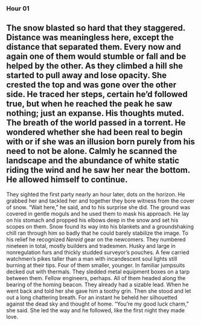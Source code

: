 ### Hour 01
The snow blasted so hard that they staggered. Distance was meaningless here, except the distance that separated them. Every now and again one of them would stumble or fall and be helped by the other. 
As they climbed a hill she started to pull away and lose opacity. She crested the top and was gone over the other side. He traced her steps, certain he’d followed true, but when he reached the peak he saw nothing; just an expanse. His thoughts muted. The breath of the world passed in a torrent. He wondered whether she had been real to begin with or if she was an illusion born purely from his need to not be alone. Calmly he scanned the landscape and the abundance of white static riding the wind and he saw her near the bottom. He allowed himself to continue.
---- 
They sighted the first party nearly an hour later, dots on the horizon. He grabbed her and tackled her and together they bore witness from the cover of snow. “Wait here,” he said, and to his surprise she did. The ground was covered in gentle moguls and he used them to mask his approach. He lay on his stomach and propped his elbows deep in the snow and set his scopes on them. Snow found its way into his blankets and a groundshaking chill ran through him so badly that he could barely stabilize the image.
To his relief he recognized *Nereid* gear on the newcomers. They numbered nineteen in total, mostly builders and tradesmen. Husky and large in nonregulation furs and thickly studded surveyor’s pouches. A few carried watchmen’s pikes taller than a man with incandescent soul lights still burning at their tips. Four of them smaller, younger. In familiar jumpsuits decked out with thermals. They sledded metal equipment boxes on a tarp between them. Fellow engineers, perhaps. All of them headed along the bearing of the homing beacon. They already had a sizable lead.
When he went back and told her she gave him a toothy grin. Then she stood and let out a long chattering breath. For an instant he beheld her silhouetted against the dead sky and thought of home. “You’re my good luck charm,” she said. She led the way and he followed, like the first night they made love.